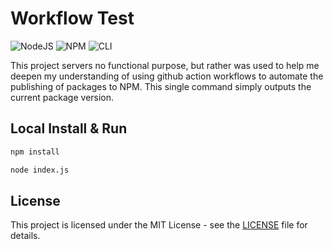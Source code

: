 # Workflow Test

![NodeJS](https://img.shields.io/badge/node.js-6DA55F?style=for-the-badge&logo=node.js&logoColor=white)
![NPM](https://img.shields.io/badge/NPM-%23CB3837.svg?style=for-the-badge&logo=npm&logoColor=white)
![CLI](https://img.shields.io/badge/CLI-4D4D4D.svg?style=for-the-badge&logo=windowsterminal&logoColor=white)

This project servers no functional purpose, but rather was used to help me deepen my understanding of using github action workflows to automate the publishing of packages to NPM. This single command simply outputs the current package version.

## Local Install & Run

```bash
npm install
```

```bash
node index.js
```

## License

This project is licensed under the MIT License - see the [LICENSE](/LICENSE) file for details.
